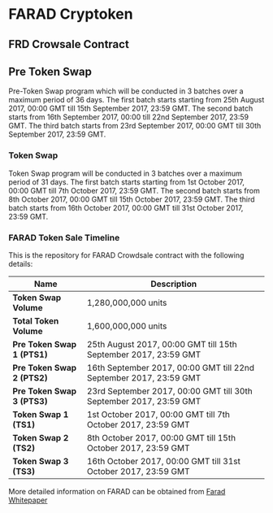 # FARAD Cryptoken

## FRD Crowsale Contract

## Pre Token Swap
Pre-Token Swap program which will be conducted in 3 batches over a maximum period of 36 days. The first batch starts  starting from 25th August 2017, 00:00 GMT till 15th September 2017, 23:59 GMT. The second batch starts from 16th September 2017, 00:00 till 22nd September 2017, 23:59 GMT. The third batch starts from 23rd September 2017, 00:00 GMT till 30th September 2017, 23:59 GMT.

### Token Swap
Token Swap program will be conducted in 3 batches over a maximum period of 31 days. The first batch starts  starting from 1st October 2017, 00:00 GMT till 7th October 2017, 23:59 GMT. The second batch starts from 8th October 2017, 00:00 GMT till 15th October 2017, 23:59 GMT. The third batch starts from 16th October 2017, 00:00 GMT till 31st October 2017, 23:59 GMT.


### FARAD Token Sale Timeline

This is the repository for FARAD Crowdsale contract with the following details:

| Name | Description |
|------|-------|
| **Token Swap Volume** | 1,280,000,000 units |
| **Total Token Volume** | 1,600,000,000 units |
| **Pre Token Swap 1 (PTS1)** | 25th August 2017, 00:00 GMT till 15th September 2017, 23:59 GMT |
| **Pre Token Swap 2 (PTS2)** | 16th September 2017, 00:00 GMT till 22nd September 2017, 23:59 GMT |
| **Pre Token Swap 3 (PTS3)** | 23rd September 2017, 00:00 GMT till 30th September 2017, 23:59 GMT |
| **Token Swap 1 (TS1)**| 1st October 2017, 00:00 GMT till 7th October 2017, 23:59 GMT |
| **Token Swap 2 (TS2)**| 8th October 2017, 00:00 GMT till 15th October 2017, 23:59 GMT |
| **Token Swap 3 (TS3)**| 16th October 2017, 00:00 GMT till 31st October 2017, 23:59 GMT |

More detailed information on FARAD can be obtained from [Farad Whitepaper](https://github.com/VirtueFintech/FARADWhitepaper/blob/master/FRD%20WP.pdf)
